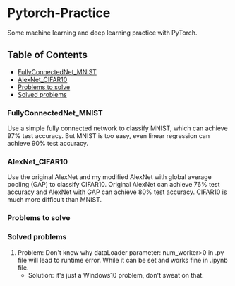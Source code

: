 # Pytorch-Practice
Some machine learning and deep learning practice with PyTorch.

## Table of Contents
* [FullyConnectedNet_MNIST](#FullyConnectedNet_MNIST)
* [AlexNet_CIFAR10](#AlexNet_CIFAR10)
* [Problems to solve](#Problems-to-solve)
* [Solved problems](#Solved-problems)

### FullyConnectedNet_MNIST
Use a simple fully connected network to classify MNIST, which can achieve 97% test accuracy. But MNIST is too easy, even linear regression can achieve 90% test accuracy.

### AlexNet_CIFAR10
Use the original AlexNet and my modified AlexNet with global average pooling (GAP) to classify CIFAR10. Original AlexNet can achieve 76% test accuracy and AlexNet with GAP can achieve 80% test accuracy. CIFAR10 is much more difficult than MNIST.

### Problems to solve

### Solved problems
1. Problem: Don't know why dataLoader parameter: num_worker>0 in .py file will lead to runtime error. While it can be set and works fine in .ipynb file. 
    * Solution: it's just a Windows10 problem, don't sweat on that.
